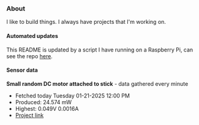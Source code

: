 ### About
I like to build things. I always have projects that I'm working on.

#### Automated updates
This README is updated by a script I have running on a Raspberry Pi, can see the repo [here](https://github.com/jdc-cunningham/raspi-git-repo-updater).

#### Sensor data


**Small random DC motor attached to stick** - data gathered every minute
- Fetched today Tuesday 01-21-2025 12:00 PM
- Produced: 24.574 mW
- Highest: 0.049V 0.0016A
- [Project link](https://github.com/jdc-cunningham/turbine-raspi)